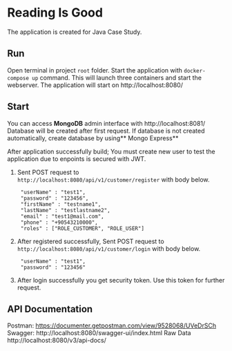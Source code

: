 # Reading Is Good
The application is created for Java Case Study.
## Run
Open terminal in project `root` folder. 
Start the application with `docker-compose up` command.
This will launch three containers and start the webserver. 
The application will start on  http://localhost:8080/

## Start
You can access **MongoDB** admin interface with http://localhost:8081/
Database will be created after first request. If database is not created automatically, create database by using** Mongo Express**

After application successfully build;
You must create new user to test the application due to enpoints is secured with JWT.

1. Sent POST request to ` http://localhost:8080/api/v1/customer/register` with body below.

        "userName" : "test1",
        "password" : "123456",
        "firstName" : "testname1",
        "lastName" : "testlastname2",
        "email" : "test1@mail.com",
        "phone" : "+90543210000",
        "roles" : ["ROLE_CUSTOMER", "ROLE_USER"] 

2. After registered successfully, Sent POST request to `http://localhost:8080/api/v1/customer/login` with body below.

        "userName" : "test1",
        "password" : "123456"
3.  After login successfully you get security token. Use this token for further request.

## API Documentation
Postman: https://documenter.getpostman.com/view/9528068/UVeDrSCh
Swagger: http://localhost:8080/swagger-ui/index.html
Raw Data http://localhost:8080/v3/api-docs/

